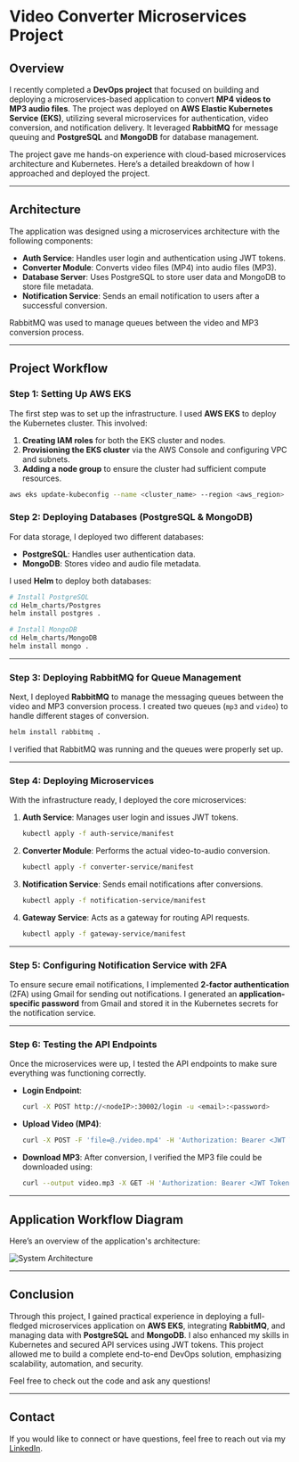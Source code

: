 
# Video Converter Microservices Project

## Overview

I recently completed a **DevOps project** that focused on building and deploying a microservices-based application to convert **MP4 videos to MP3 audio files**. The project was deployed on **AWS Elastic Kubernetes Service (EKS)**, utilizing several microservices for authentication, video conversion, and notification delivery. It leveraged **RabbitMQ** for message queuing and **PostgreSQL** and **MongoDB** for database management.

The project gave me hands-on experience with cloud-based microservices architecture and Kubernetes. Here’s a detailed breakdown of how I approached and deployed the project.

---

## Architecture

The application was designed using a microservices architecture with the following components:

- **Auth Service**: Handles user login and authentication using JWT tokens.
- **Converter Module**: Converts video files (MP4) into audio files (MP3).
- **Database Server**: Uses PostgreSQL to store user data and MongoDB to store file metadata.
- **Notification Service**: Sends an email notification to users after a successful conversion.

RabbitMQ was used to manage queues between the video and MP3 conversion process.

---

## Project Workflow

### Step 1: Setting Up AWS EKS

The first step was to set up the infrastructure. I used **AWS EKS** to deploy the Kubernetes cluster. This involved:

1. **Creating IAM roles** for both the EKS cluster and nodes.
2. **Provisioning the EKS cluster** via the AWS Console and configuring VPC and subnets.
3. **Adding a node group** to ensure the cluster had sufficient compute resources.

```bash
aws eks update-kubeconfig --name <cluster_name> --region <aws_region>
```

### Step 2: Deploying Databases (PostgreSQL & MongoDB)

For data storage, I deployed two different databases:

- **PostgreSQL**: Handles user authentication data.
- **MongoDB**: Stores video and audio file metadata.

I used **Helm** to deploy both databases:

```bash
# Install PostgreSQL
cd Helm_charts/Postgres
helm install postgres .

# Install MongoDB
cd Helm_charts/MongoDB
helm install mongo .
```

---

### Step 3: Deploying RabbitMQ for Queue Management

Next, I deployed **RabbitMQ** to manage the messaging queues between the video and MP3 conversion process. I created two queues (`mp3` and `video`) to handle different stages of conversion.

```bash
helm install rabbitmq .
```

I verified that RabbitMQ was running and the queues were properly set up.

---

### Step 4: Deploying Microservices

With the infrastructure ready, I deployed the core microservices:

1. **Auth Service**: Manages user login and issues JWT tokens.
   ```bash
   kubectl apply -f auth-service/manifest
   ```

2. **Converter Module**: Performs the actual video-to-audio conversion.
   ```bash
   kubectl apply -f converter-service/manifest
   ```

3. **Notification Service**: Sends email notifications after conversions.
   ```bash
   kubectl apply -f notification-service/manifest
   ```

4. **Gateway Service**: Acts as a gateway for routing API requests.
   ```bash
   kubectl apply -f gateway-service/manifest
   ```

---

### Step 5: Configuring Notification Service with 2FA

To ensure secure email notifications, I implemented **2-factor authentication** (2FA) using Gmail for sending out notifications. I generated an **application-specific password** from Gmail and stored it in the Kubernetes secrets for the notification service.

---

### Step 6: Testing the API Endpoints

Once the microservices were up, I tested the API endpoints to make sure everything was functioning correctly.

- **Login Endpoint**:
  ```bash
  curl -X POST http://<nodeIP>:30002/login -u <email>:<password>
  ```

- **Upload Video (MP4)**:
  ```bash
  curl -X POST -F 'file=@./video.mp4' -H 'Authorization: Bearer <JWT Token>' http://<nodeIP>:30002/upload
  ```

- **Download MP3**:
  After conversion, I verified the MP3 file could be downloaded using:
  ```bash
  curl --output video.mp3 -X GET -H 'Authorization: Bearer <JWT Token>' "http://<nodeIP>:30002/download?fid=<Generated_fid>"
  ```

---

## Application Workflow Diagram

Here’s an overview of the application's architecture:

![System Architecture](./main/ProjectArchitecture.png)

---

## Conclusion

Through this project, I gained practical experience in deploying a full-fledged microservices application on **AWS EKS**, integrating **RabbitMQ**, and managing data with **PostgreSQL** and **MongoDB**. I also enhanced my skills in Kubernetes and secured API services using JWT tokens. This project allowed me to build a complete end-to-end DevOps solution, emphasizing scalability, automation, and security.

Feel free to check out the code and ask any questions!

---

## Contact

If you would like to connect or have questions, feel free to reach out via my [LinkedIn](https://linkedin.com/in/arindeolukayode).

